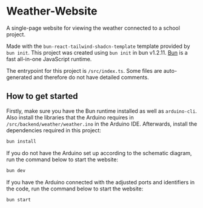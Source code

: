 # Weather-Website

A single-page website for viewing the weather connected to a school project.

Made with the `bun-react-tailwind-shadcn-template` template provided by `bun init`.
This project was created using `bun init` in bun v1.2.11. [Bun](https://bun.sh) is a fast all-in-one JavaScript runtime.

The entrypoint for this project is `/src/index.ts`. Some files are auto-generated and therefore do not have detailed comments.

## How to get started

Firstly, make sure you have the Bun runtime installed as well as `arduino-cli`.
Also install the libraries that the Arduino requires in `/src/backend/weather/weather.ino` in the Arduino IDE.
Afterwards, install the dependencies required in this project:

```bash
bun install
```

If you do not have the Arduino set up according to the schematic diagram, run the command below to start the website:

```bash
bun dev
```

If you have the Arduino connected with the adjusted ports and identifiers in the code, run the command below to start the website:

```bash
bun start
```
